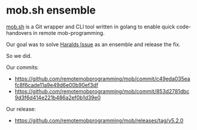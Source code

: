# mob.sh ensemble

[mob.sh](https://mob.sh/) is a Git wrapper and CLI tool written in golang to enable quick code-handovers in remote mob-programming.

Our goal was to solve [Haralds Issue](https://github.com/remotemobprogramming/mob/issues/445) as an ensemble and release the fix.

So we did.

Our commits:
- https://github.com/remotemobprogramming/mob/commit/c49eda035eafc8f6cade11a9e49d6e00b90ef3df
- https://github.com/remotemobprogramming/mob/commit/853d2781dbc9d3f6d414e221b486a2ef0b1d39e0

Our release:
- https://github.com/remotemobprogramming/mob/releases/tag/v5.2.0